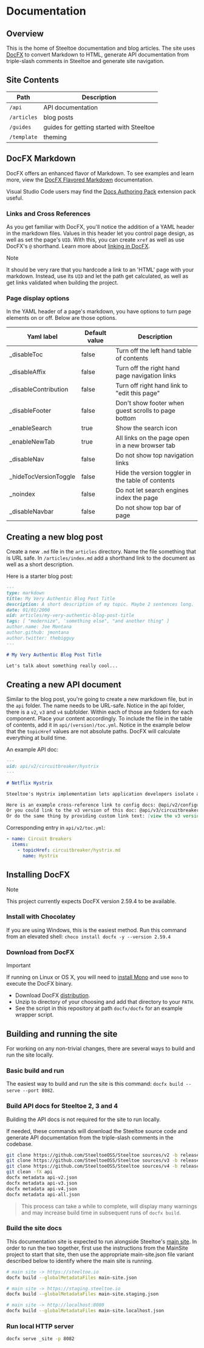# Documentation

## Overview

This is the home of Steeltoe documentation and blog articles. The site uses [DocFX](https://dotnet.github.io/docfx) to convert Markdown to HTML, generate API documentation from triple-slash comments in Steeltoe and generate site navigation.

## Site Contents

| Path | Description
| --- | ---
| `/api` | API documentation
| `/articles` | blog posts
| `/guides` | guides for getting started with Steeltoe
| `/template` | theming

## DocFX Markdown

DocFX offers an enhanced flavor of Markdown. To see examples and learn more, view the [DocFX Flavored Markdown](https://dotnet.github.io/docfx/spec/docfx_flavored_markdown.html) documentation.

Visual Studio Code users may find the [Docs Authoring Pack](https://marketplace.visualstudio.com/items?itemName=docsmsft.docs-authoring-pack) extension pack useful.

### Links and Cross References

As you get familiar with DocFX, you'll notice the addition of a YAML header in the markdown files. Values in this header let you control page design, as well as set the page's `UID`. With this, you can create `xref` as well as use DocFX's `@` shorthand. Learn more about [linking in DocFX](https://dotnet.github.io/docfx/tutorial/links_and_cross_references.html).

> [!NOTE]
> It should be very rare that you hardcode a link to an 'HTML' page with your markdown. Instead, use its `UID` and let the path get calculated, as well as get links validated when building the project.

### Page display options

In the YAML header of a page's markdown, you have options to turn page elements on or off. Below are those options.

|Yaml label  |Default value  |Description   |
|---------|---------|---------|
|_disableToc     |false|Turn off the left hand table of contents         |
|_disableAffix     |false|Turn off the right hand page navigation links         |
|_disableContribution     |false|Turn off right hand link to "edit this page"         |
|_disableFooter     |false|Don't show footer when guest scrolls to page bottom         |
|_enableSearch     |true|Show the search icon         |
|_enableNewTab     |true|All links on the page open in a new browser tab         |
|_disableNav     |false|Do not show top navigation links         |
|_hideTocVersionToggle|false     |Hide the version toggler in the table of contents         |
|_noindex     |false|Do not let search engines index the page         |
|_disableNavbar|false     |Do not show top bar of page         |

## Creating a new blog post

Create a new `.md` file in the `articles` directory. Name the file something that is URL safe. In `/articles/index.md` add a shorthand link to the document as well as a short description.

Here is a starter blog post:

```markdown
---
type: markdown
title: My Very Authentic Blog Post Title
description: A short description of my topic. Maybe 2 sentences long.
date: 01/01/2000
uid: articles/my-very-authentic-blog-post-title
tags: [ "modernize", 'something else", "and another thing" ]
author.name: Joe Montana
author.github: jmontana
author.twitter: thebigguy
---

# My Very Authentic Blog Post Title

Let's talk about something really cool...
```

## Creating a new API document

Similar to the blog post, you're going to create a new markdown file, but in the `api` folder. The name needs to be URL-safe. Notice in the api folder, there is a `v2`, `v3` and `v4` subfolder. Within each of those are folders for each component. Place your content accordingly. To include the file in the table of contents, add it in `api/(version)/toc.yml`. Notice in the example below that the `topicHref` values are not absolute paths. DocFX will calculate everything at build time.

An example API doc:

```markdown
---
uid: api/v2/circuitbreaker/hystrix
---

# Netflix Hystrix

Steeltoe's Hystrix implementation lets application developers isolate and manage back-end dependencies so that a single failing dependency does not take down the entire application. This is accomplished by wrapping all calls to external dependencies in a `HystrixCommand`, which runs in its own...

Here is an example cross-reference link to config docs: @api/v2/configuration/cloud-foundry-provider
Or you could link to the v3 version of this doc: @api/v3/circuitbreaker/hystrix
Or do the same thing by providing custom link text: [view the v3 version](xref:api/v2/circuitbreaker/hystrix)
```

Corresponding entry in `api/v2/toc.yml`:

```yaml
- name: Circuit Breakers
  items:
    - topicHref: circuitbreaker/hystrix.md
      name: Hystrix
```

## Installing DocFX

> [!NOTE]
> This project currently expects DocFX version 2.59.4 to be available.

### Install with Chocolatey

If you are using Windows, this is the easiest method. Run this command from an elevated shell: `choco install docfx -y --version 2.59.4`

### Download from DocFX

> [!IMPORTANT]
> If running on Linux or OS X, you will need to [install Mono](https://www.mono-project.com/docs/getting-started/install/) and use `mono` to execute the DocFX binary.

- Download DocFX [distribution](https://github.com/dotnet/docfx/releases/v2.59.4).
- Unzip to directory of your choosing and add that directory to your `PATH`.
- See the script in this repository at path `docfx/docfx` for an example wrapper script.

## Building and running the site

For working on any non-trivial changes, there are several ways to build and run the site locally.

### Basic build and run

The easiest way to build and run the site is this command: `docfx build --serve --port 8082`.

### Build API docs for Steeltoe 2, 3 and 4

Building the API docs is not required for the site to run locally.

If needed, these commands will download the Steeltoe source code and generate API documentation from the triple-slash comments in the codebase.

```bash
git clone https://github.com/SteeltoeOSS/Steeltoe sources/v2 -b release/2.5
git clone https://github.com/SteeltoeOSS/Steeltoe sources/v3 -b release/3.2
git clone https://github.com/SteeltoeOSS/Steeltoe sources/v4 -b release/main
git clean -fX api
docfx metadata api-v2.json
docfx metadata api-v3.json
docfx metadata api-v4.json
docfx metadata api-all.json
```

> This process can take a while to complete, will display many warnings and may increase build time in subsequent runs of `docfx build`.

### Build the site docs

This documentation site is expected to run alongside Steeltoe's [main site](https://github.com/SteeltoeOSS/MainSite). In order to run the two together, first use the instructions from the MainSite project to start that site, then use the appropriate main-site.json file variant described below to identify where the main site is running.

```bash
# main site -> https://steeltoe.io
docfx build --globalMetadataFiles main-site.json

# main site -> https://staging.steeltoe.io
docfx build --globalMetadataFiles main-site.staging.json

# main site -> http://localhost:8080
docfx build --globalMetadataFiles main-site.localhost.json
```

### Run local HTTP server

```bash
docfx serve _site -p 8082
```

